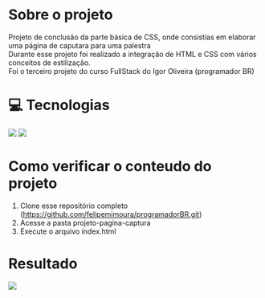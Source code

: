 # Sobre o projeto
Projeto de conclusão da parte básica de CSS, onde consistias em elaborar uma página de caputara para uma palestra <br>
Durante esse projeto foi realizado a integração de HTML e CSS com vários conceitos de estilização. <br>
Foi o terceiro projeto do curso FullStack do Igor Oliveira (programador BR)

# :computer: Tecnologias
 <img src="https://img.icons8.com/color/48/000000/html-5.png"/>
 <img src="https://img.icons8.com/color/48/000000/css3.png"/>

 # Como verificar o conteudo do projeto
 1. Clone esse repositório completo (https://github.com/felipemimoura/programadorBR.git)
 2. Acesse a pasta projeto-pagina-captura
 3. Execute o arquivo index.html

 # Resultado
 <img src="https://camo.githubusercontent.com/b7fb4c8f7228fa8d1349d8ab194bc05cb727193c23e12bb2662d568775ab92fc/68747470733a2f2f696d6775722e636f6d2f504a38537a796e2e6a7067" />